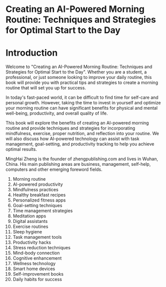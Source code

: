 # Creating an AI-Powered Morning Routine: Techniques and Strategies for Optimal Start to the Day

# Introduction

Welcome to "Creating an AI-Powered Morning Routine: Techniques and Strategies for Optimal Start to the Day". Whether you are a student, a professional, or just someone looking to improve your daily routine, this book will provide you with practical tips and strategies to create a morning routine that will set you up for success.

In today's fast-paced world, it can be difficult to find time for self-care and personal growth. However, taking the time to invest in yourself and optimize your morning routine can have significant benefits for physical and mental well-being, productivity, and overall quality of life.

This book will explore the benefits of creating an AI-powered morning routine and provide techniques and strategies for incorporating mindfulness, exercise, proper nutrition, and reflection into your routine. We will also discuss how AI-powered technology can assist with task management, goal-setting, and productivity tracking to help you achieve optimal results.

MingHai Zheng is the founder of zhengpublishing.com and lives in Wuhan, China. His main publishing areas are business, management, self-help, computers and other emerging foreword fields.



1. Morning routine
2. AI-powered productivity
3. Mindfulness practices
4. Healthy breakfast recipes
5. Personalized fitness apps
6. Goal-setting techniques
7. Time management strategies
8. Meditation apps
9. Digital assistants
10. Exercise routines
11. Sleep hygiene
12. Task management tools
13. Productivity hacks
14. Stress reduction techniques
15. Mind-body connection
16. Cognitive enhancement
17. Wellness technology
18. Smart home devices
19. Self-improvement books
20. Daily habits for success


